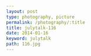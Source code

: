 ```yaml
---
layout: post
type: photography, picture
permalink: /photography/:title
title: julytalk-116
date: 2014-01-16
keyword: julytalk
path: 116.jpg
---
```



